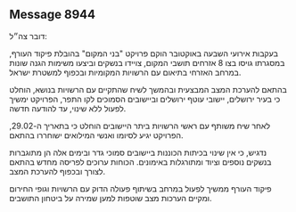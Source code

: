 ## Message 8944

דובר צה״ל:

בעקבות אירועי השבעה באוקטובר הוקם פרויקט "בני המקום" בהובלת פיקוד העורף, במסגרתו גויסו בצו 8 אזרחים תושבי המקום, צויידו בנשקים וביצעו משימות הגנה שונות במרחב האזרחי בתיאום עם הרשויות המקומיות ובכפוף למשטרת ישראל. 

בהתאם להערכת המצב המבצעית ובהמשך לשיח שהתקיים עם הרשויות בנושא, הוחלט כי בעיר ירושלים, יישובי עוטף ירושלים וביישובים הסמוכים לקו התפר, הפרויקט ימשיך לפעול ללא שינוי, עד להודעה חדשה.

לאחר שיח משותף עם ראשי הרשויות ביתר היישובים הוחלט כי בתאריך ה-29.02, הפרויקט יגיע לסיומו ואנשי המילואים ישוחררו בהתאם.

נדגיש, כי אין שינוי בכיתות הכוננות ביישובים סמוכי גדר ובימים אלה הן מתוגברות בנשקים נוספים וציוד ומתורגלות באימונים.
הכוחות ערוכים לפריסה מחדש בהתאם לצורך ובכפוף להערכת המצב.

פיקוד העורף ממשיך לפעול במרחב בשיתוף פעולה הדוק עם הרשויות וגופי החירום ומקיים הערכות מצב שוטפות למען שמירה על ביטחון התושבים.

